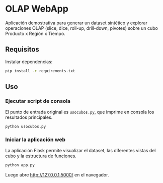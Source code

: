 # OLAP WebApp

Aplicación demostrativa para generar un dataset sintético y explorar operaciones OLAP (slice, dice, roll-up, drill-down, pivotes) sobre un cubo Producto x Región x Tiempo.

## Requisitos

Instalar dependencias:

```bash
pip install -r requirements.txt
```

## Uso

### Ejecutar script de consola

El punto de entrada original es `usocubos.py`, que imprime en consola los resultados principales.

```bash
python usocubos.py
```

### Iniciar la aplicación web

La aplicación Flask permite visualizar el dataset, las diferentes vistas del cubo y la estructura de funciones.

```bash
python app.py
```

Luego abre <http://127.0.0.1:5000/> en el navegador.
